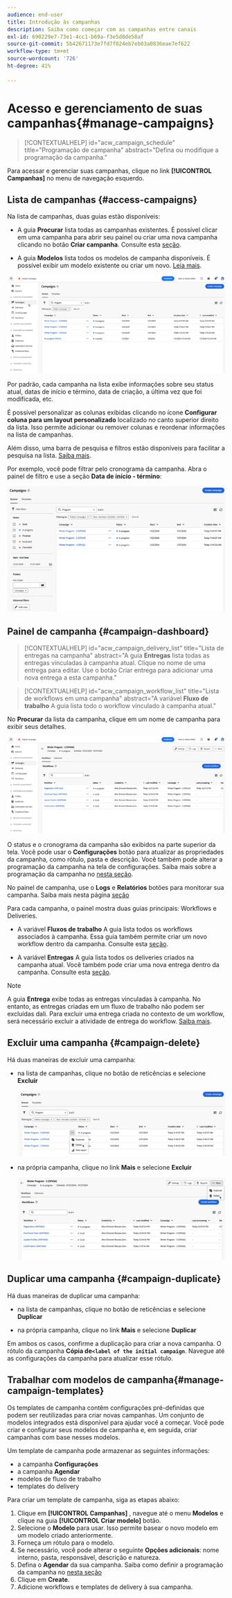 ```yaml
---
audience: end-user
title: Introdução às campanhas
description: Saiba como começar com as campanhas entre canais
exl-id: 690229e7-73e1-4cc1-b69a-f3e5d8de58af
source-git-commit: 5b42671173e7fd7f024eb7eb03a0836eae7ef622
workflow-type: tm+mt
source-wordcount: '726'
ht-degree: 41%

---
```


# Acesso e gerenciamento de suas campanhas{#manage-campaigns}

>[!CONTEXTUALHELP]
>id="acw_campaign_schedule"
>title="Programação de campanha"
>abstract="Defina ou modifique a programação da campanha."

Para acessar e gerenciar suas campanhas, clique no link **[!UICONTROL Campanhas]** no menu de navegação esquerdo.

## Lista de campanhas {#access-campaigns}

Na lista de campanhas, duas guias estão disponíveis:

* A guia **Procurar** lista todas as campanhas existentes. É possível clicar em uma campanha para abrir seu painel ou criar uma nova campanha clicando no botão **Criar campanha**. Consulte esta [seção](create-campaigns.md#create-campaigns).

* A guia **Modelos** lista todos os modelos de campanha disponíveis. É possível exibir um modelo existente ou criar um novo. [Leia mais](#manage-campaign-templates).

![Lista de campanhas](assets/campaign-list.png)

Por padrão, cada campanha na lista exibe informações sobre seu status atual, datas de início e término, data de criação, a última vez que foi modificada, etc.

É possível personalizar as colunas exibidas clicando no ícone **Configurar coluna para um layout personalizado** localizado no canto superior direito da lista. Isso permite adicionar ou remover colunas e reordenar informações na lista de campanhas.

Além disso, uma barra de pesquisa e filtros estão disponíveis para facilitar a pesquisa na lista. [Saiba mais](../get-started/user-interface.md#list-screens).

Por exemplo, você pode filtrar pelo cronograma da campanha. Abra o painel de filtro e use a seção **Data de início - término**:

![Filtro de campanha](assets/campaign-filter-on-dates.png)

## Painel de campanha {#campaign-dashboard}

>[!CONTEXTUALHELP]
>id="acw_campaign_delivery_list"
>title="Lista de entregas na campanha"
>abstract="A guia **Entregas** lista todas as entregas vinculadas à campanha atual. Clique no nome de uma entrega para editar. Use o botão Criar entrega para adicionar uma nova entrega a esta campanha."

>[!CONTEXTUALHELP]
>id="acw_campaign_workflow_list"
>title="Lista de workflows em uma campanha"
>abstract="A variável **Fluxo de trabalho** A guia lista todo o workflow vinculado à campanha atual."

No **Procurar** da lista da campanha, clique em um nome de campanha para exibir seus detalhes.

![Painel de campanha](assets/campaign-dashboard.png)

O status e o cronograma da campanha são exibidos na parte superior da tela. Você pode usar o **Configurações** botão para atualizar as propriedades da campanha, como rótulo, pasta e descrição. Você também pode alterar a programação da campanha na tela de configurações. Saiba mais sobre a programação da campanha no [nesta seção](create-campaigns.md#campaign-schedule).

No painel de campanha, use o **Logs** e **Relatórios** botões para monitorar sua campanha. Saiba mais nesta página [seção](create-campaigns.md#create-campaigns)

Para cada campanha, o painel mostra duas guias principais: Workflows e Deliveries.

* A variável **Fluxos de trabalho** A guia lista todos os workflows associados à campanha. Essa guia também permite criar um novo workflow dentro da campanha. Consulte esta [seção](create-campaigns.md#create-campaigns).

* A variável **Entregas** A guia lista todos os deliveries criados na campanha atual. Você também pode criar uma nova entrega dentro da campanha. Consulte esta [seção](create-campaigns.md#create-campaigns).

>[!NOTE]
>
>A guia **Entrega** exibe todas as entregas vinculadas à campanha. No entanto, as entregas criadas em um fluxo de trabalho não podem ser excluídas dali. Para excluir uma entrega criada no contexto de um workflow, será necessário excluir a atividade de entrega do workflow. [Saiba mais](../msg/gs-messages.md#delivery-delete).


## Excluir uma campanha {#campaign-delete}

Há duas maneiras de excluir uma campanha:

* na lista de campanhas, clique no botão de reticências e selecione **Excluir**

  ![Excluir uma campanha da lista de campanhas](assets/delete-a-campaign-from-list.png)

* na própria campanha, clique no link **Mais** e selecione **Excluir**

  ![Excluir uma campanha do painel de campanha](assets/delete-a-campaign-from-dashboard.png)


## Duplicar uma campanha {#campaign-duplicate}

Há duas maneiras de duplicar uma campanha:

* na lista de campanhas, clique no botão de reticências e selecione **Duplicar**

* na própria campanha, clique no link **Mais** e selecione **Duplicar**

Em ambos os casos, confirme a duplicação para criar a nova campanha. O rótulo da campanha **Cópia de`<label of the initial campaign`**. Navegue até as configurações da campanha para atualizar esse rótulo.


## Trabalhar com modelos de campanha{#manage-campaign-templates}

Os templates de campanha contêm configurações pré-definidas que podem ser reutilizadas para criar novas campanhas. Um conjunto de modelos integrados está disponível para ajudar você a começar. Você pode criar e configurar seus modelos de campanha e, em seguida, criar campanhas com base nesses modelos.

Um template de campanha pode armazenar as seguintes informações:

* a campanha **Configurações**
* a campanha  **Agendar**
* modelos de fluxo de trabalho
* templates do delivery

Para criar um template de campanha, siga as etapas abaixo:

1. Clique em **[!UICONTROL Campanhas]** , navegue até o menu **Modelos** e clique na guia **[!UICONTROL Criar modelo]** botão.
1. Selecione o **Modelo** para usar. Isso permite basear o novo modelo em um modelo criado anteriormente.
1. Forneça um rótulo para o modelo.
1. Se necessário, você pode alterar o seguinte **Opções adicionais**: nome interno, pasta, responsável, descrição e natureza.
1. Defina o **Agendar** da sua campanha. Saiba como definir a programação da campanha no [nesta seção](create-campaigns.md#campaign-schedule)
1. Clique em **Create**.
1. Adicione workflows e templates de delivery à sua campanha.
